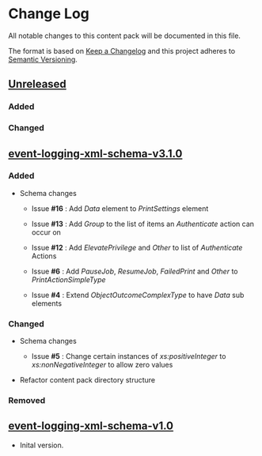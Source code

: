 # Change Log

All notable changes to this content pack will be documented in this file.

The format is based on [Keep a Changelog](http://keepachangelog.com/)
and this project adheres to [Semantic Versioning](http://semver.org/).

## [Unreleased]

### Added

### Changed

## [event-logging-xml-schema-v3.1.0]

### Added

* Schema changes

    * Issue **#16** : Add _Data_ element to _PrintSettings_ element

    * Issue **#13** : Add _Group_ to the list of items an _Authenticate_ action can occur on

    * Issue **#12** : Add _ElevatePrivilege_ and _Other_ to list of _Authenticate_ Actions

    * Issue **#6** : Add _PauseJob_, _ResumeJob_, _FailedPrint_ and _Other_ to _PrintActionSimpleType_

    * Issue **#4** : Extend _ObjectOutcomeComplexType_ to have _Data_ sub elements

### Changed

* Schema changes

    * Issue **#5** : Change certain instances of _xs:positiveInteger_ to _xs:nonNegativeInteger_ to allow zero values

* Refactor content pack directory structure

### Removed

## [event-logging-xml-schema-v1.0]

* Inital version.


[Unreleased]: https://github.com/gchq/stroom-content/compare/event-logging-xml-schema-v3.1.0...HEAD
[event-logging-xml-schema-v3.1.0]: https://github.com/gchq/stroom-content/compare/event-logging-xml-schema-v1.0...event-logging-xml-schema-v3.1.0
[event-logging-xml-schema-v1.0]: https://github.com/gchq/stroom-content/compare/event-logging-xml-schema-v1.0...event-logging-xml-schema-v1.0

